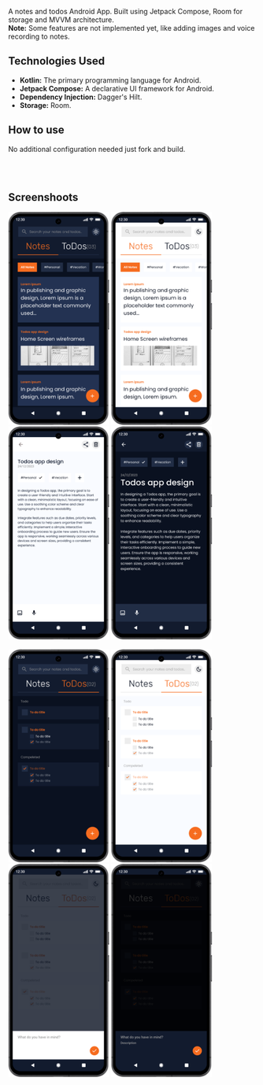 A notes and todos Android App. Built using Jetpack Compose, Room for storage and MVVM architecture.
<br/>
**Note:** Some features are not implemented yet, like adding images and voice recording to notes.
<br/>
## Technologies Used

- **Kotlin:** The primary programming language for Android.
- **Jetpack Compose:** A declarative UI framework for Android.
- **Dependency Injection:** Dagger's Hilt.
- **Storage:** Room.

## How to use

No additional configuration needed just fork and build.

<br/><br/>
## Screenshoots
<img src="https://github.com/jamalnay/NotesNDTodos/blob/master/screenshots/1.png" alt="Home Screenshoot" width="205"> <img src="https://github.com/jamalnay/NotesNDTodos/blob/master/screenshots/2.png" alt="Home Screenshoot" width="205"> <img src="https://github.com/jamalnay/NotesNDTodos/blob/master/screenshots/3.png" alt="Home Screenshoot" width="205"> <img src="https://github.com/jamalnay/NotesNDTodos/blob/master/screenshots/4.png" alt="Home Screenshoot" width="205">
<br/> <br/>
<img src="https://github.com/jamalnay/NotesNDTodos/blob/master/screenshots/5.png" alt="Home Screenshoot" width="205"> <img src="https://github.com/jamalnay/NotesNDTodos/blob/master/screenshots/6.png" alt="Home Screenshoot" width="205"> <img src="https://github.com/jamalnay/NotesNDTodos/blob/master/screenshots/7.png" alt="Home Screenshoot" width="205"> <img src="https://github.com/jamalnay/NotesNDTodos/blob/master/screenshots/8.png" alt="Home Screenshoot" width="205">